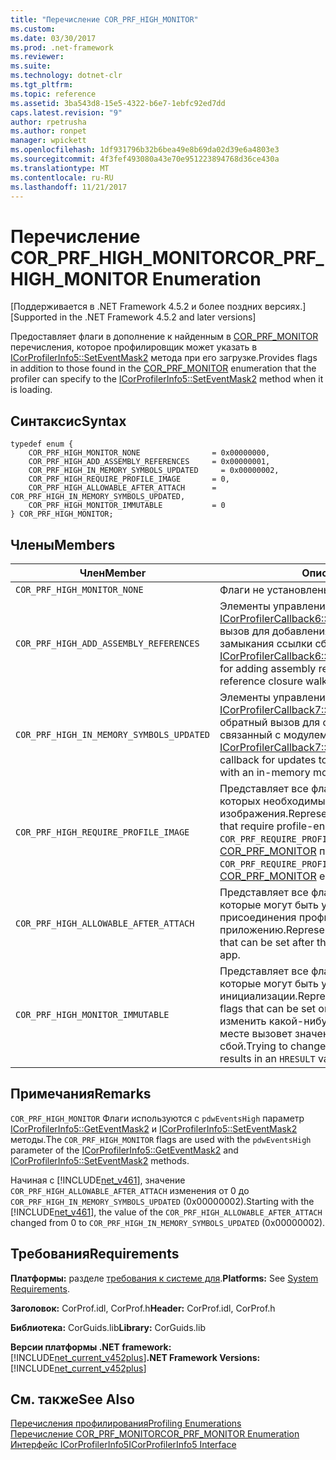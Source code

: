 ```yaml
---
title: "Перечисление COR_PRF_HIGH_MONITOR"
ms.custom: 
ms.date: 03/30/2017
ms.prod: .net-framework
ms.reviewer: 
ms.suite: 
ms.technology: dotnet-clr
ms.tgt_pltfrm: 
ms.topic: reference
ms.assetid: 3ba543d8-15e5-4322-b6e7-1ebfc92ed7dd
caps.latest.revision: "9"
author: rpetrusha
ms.author: ronpet
manager: wpickett
ms.openlocfilehash: 1df931796b32b6bea49e8b69da02d39e6a4803e3
ms.sourcegitcommit: 4f3fef493080a43e70e951223894768d36ce430a
ms.translationtype: MT
ms.contentlocale: ru-RU
ms.lasthandoff: 11/21/2017
---
```

# <a name="corprfhighmonitor-enumeration"></a><span data-ttu-id="ad907-102">Перечисление COR_PRF_HIGH_MONITOR</span><span class="sxs-lookup"><span data-stu-id="ad907-102">COR_PRF_HIGH_MONITOR Enumeration</span></span>
<span data-ttu-id="ad907-103">[Поддерживается в .NET Framework 4.5.2 и более поздних версиях.]</span><span class="sxs-lookup"><span data-stu-id="ad907-103">[Supported in the .NET Framework 4.5.2 and later versions]</span></span>  
  
 <span data-ttu-id="ad907-104">Предоставляет флаги в дополнение к найденным в [COR_PRF_MONITOR](../../../../docs/framework/unmanaged-api/profiling/cor-prf-monitor-enumeration.md) перечисления, которое профилировщик может указать в [ICorProfilerInfo5::SetEventMask2](../../../../docs/framework/unmanaged-api/profiling/icorprofilerinfo5-seteventmask2-method.md) метода при его загрузке.</span><span class="sxs-lookup"><span data-stu-id="ad907-104">Provides flags in addition to those found in the [COR_PRF_MONITOR](../../../../docs/framework/unmanaged-api/profiling/cor-prf-monitor-enumeration.md) enumeration that the profiler can specify to the [ICorProfilerInfo5::SetEventMask2](../../../../docs/framework/unmanaged-api/profiling/icorprofilerinfo5-seteventmask2-method.md) method when it is loading.</span></span>  
  
## <a name="syntax"></a><span data-ttu-id="ad907-105">Синтаксис</span><span class="sxs-lookup"><span data-stu-id="ad907-105">Syntax</span></span>  
  
```  
typedef enum {  
    COR_PRF_HIGH_MONITOR_NONE                = 0x00000000,  
    COR_PRF_HIGH_ADD_ASSEMBLY_REFERENCES     = 0x00000001,  
    COR_PRF_HIGH_IN_MEMORY_SYMBOLS_UPDATED     = 0x00000002,     
    COR_PRF_HIGH_REQUIRE_PROFILE_IMAGE       = 0,  
    COR_PRF_HIGH_ALLOWABLE_AFTER_ATTACH      = COR_PRF_HIGH_IN_MEMORY_SYMBOLS_UPDATED,  
    COR_PRF_HIGH_MONITOR_IMMUTABLE           = 0  
} COR_PRF_HIGH_MONITOR;  
```  
  
## <a name="members"></a><span data-ttu-id="ad907-106">Члены</span><span class="sxs-lookup"><span data-stu-id="ad907-106">Members</span></span>  
  
|<span data-ttu-id="ad907-107">Член</span><span class="sxs-lookup"><span data-stu-id="ad907-107">Member</span></span>|<span data-ttu-id="ad907-108">Описание</span><span class="sxs-lookup"><span data-stu-id="ad907-108">Description</span></span>|  
|------------|-----------------|  
|`COR_PRF_HIGH_MONITOR_NONE`|<span data-ttu-id="ad907-109">Флаги не установлены.</span><span class="sxs-lookup"><span data-stu-id="ad907-109">No flags are set.</span></span>|  
|`COR_PRF_HIGH_ADD_ASSEMBLY_REFERENCES`|<span data-ttu-id="ad907-110">Элементы управления [ICorProfilerCallback6::GetAssemblyReference](../../../../docs/framework/unmanaged-api/profiling/icorprofilercallback6-getassemblyreferences-method.md) обратный вызов для добавления ссылок на сборку при обходе замыкания ссылки сборки среды CLR.</span><span class="sxs-lookup"><span data-stu-id="ad907-110">Controls the [ICorProfilerCallback6::GetAssemblyReference](../../../../docs/framework/unmanaged-api/profiling/icorprofilercallback6-getassemblyreferences-method.md) callback for adding assembly references during the CLR assembly reference closure walk.</span></span>|  
|`COR_PRF_HIGH_IN_MEMORY_SYMBOLS_UPDATED`|<span data-ttu-id="ad907-111">Элементы управления [ICorProfilerCallback7::ModuleInMemorySymbolsUpdated](../../../../docs/framework/unmanaged-api/profiling/icorprofilercallback7-moduleinmemorysymbolsupdated-method.md) обратный вызов для обновления поток символ, связанный с модулем в памяти.</span><span class="sxs-lookup"><span data-stu-id="ad907-111">Controls the [ICorProfilerCallback7::ModuleInMemorySymbolsUpdated](../../../../docs/framework/unmanaged-api/profiling/icorprofilercallback7-moduleinmemorysymbolsupdated-method.md) callback for updates to the symbol stream associated with an in-memory module.</span></span>|  
|`COR_PRF_HIGH_REQUIRE_PROFILE_IMAGE`|<span data-ttu-id="ad907-112">Представляет все флаги `COR_PRF_HIGH_MONITOR`, для которых необходимы улучшенные профилировщиком изображения.</span><span class="sxs-lookup"><span data-stu-id="ad907-112">Represents all `COR_PRF_HIGH_MONITOR` flags that require profile-enhanced images.</span></span> <span data-ttu-id="ad907-113">Он соответствует `COR_PRF_REQUIRE_PROFILE_IMAGE` флаг в [COR_PRF_MONITOR](../../../../docs/framework/unmanaged-api/profiling/cor-prf-monitor-enumeration.md) перечисления.</span><span class="sxs-lookup"><span data-stu-id="ad907-113">It corresponds to the `COR_PRF_REQUIRE_PROFILE_IMAGE` flag in the [COR_PRF_MONITOR](../../../../docs/framework/unmanaged-api/profiling/cor-prf-monitor-enumeration.md) enumeration.</span></span>|  
|`COR_PRF_HIGH_ALLOWABLE_AFTER_ATTACH`|<span data-ttu-id="ad907-114">Представляет все флаги `COR_PRF_HIGH_MONITOR`, которые могут быть установлены после присоединения профилировщика к выполняющемуся приложению.</span><span class="sxs-lookup"><span data-stu-id="ad907-114">Represents all `COR_PRF_HIGH_MONITOR` flags that can be set after the profiler is attached to a running app.</span></span>|  
|`COR_PRF_HIGH_MONITOR_IMMUTABLE`|<span data-ttu-id="ad907-115">Представляет все флаги `COR_PRF_HIGH_MONITOR`, которые могут быть установлены только во время инициализации.</span><span class="sxs-lookup"><span data-stu-id="ad907-115">Represents all `COR_PRF_HIGH_MONITOR` flags that can be set only during initialization.</span></span> <span data-ttu-id="ad907-116">Попытка изменить какой-нибудь из этих флагов в другом месте вызовет значение `HRESULT`, указывающее на сбой.</span><span class="sxs-lookup"><span data-stu-id="ad907-116">Trying to change any of these flags elsewhere results in an `HRESULT` value that indicates failure.</span></span>|  
  
## <a name="remarks"></a><span data-ttu-id="ad907-117">Примечания</span><span class="sxs-lookup"><span data-stu-id="ad907-117">Remarks</span></span>  
 <span data-ttu-id="ad907-118">`COR_PRF_HIGH_MONITOR` Флаги используются с `pdwEventsHigh` параметр [ICorProfilerInfo5::GetEventMask2](../../../../docs/framework/unmanaged-api/profiling/icorprofilerinfo5-geteventmask2-method.md) и [ICorProfilerInfo5::SetEventMask2](../../../../docs/framework/unmanaged-api/profiling/icorprofilerinfo5-seteventmask2-method.md) методы.</span><span class="sxs-lookup"><span data-stu-id="ad907-118">The `COR_PRF_HIGH_MONITOR` flags are used with the `pdwEventsHigh` parameter of the [ICorProfilerInfo5::GetEventMask2](../../../../docs/framework/unmanaged-api/profiling/icorprofilerinfo5-geteventmask2-method.md) and [ICorProfilerInfo5::SetEventMask2](../../../../docs/framework/unmanaged-api/profiling/icorprofilerinfo5-seteventmask2-method.md) methods.</span></span>  
  
 <span data-ttu-id="ad907-119">Начиная с [!INCLUDE[net_v461](../../../../includes/net-v461-md.md)], значение `COR_PRF_HIGH_ALLOWABLE_AFTER_ATTACH` изменения от 0 до `COR_PRF_HIGH_IN_MEMORY_SYMBOLS_UPDATED` (0x00000002).</span><span class="sxs-lookup"><span data-stu-id="ad907-119">Starting with the [!INCLUDE[net_v461](../../../../includes/net-v461-md.md)], the value of the `COR_PRF_HIGH_ALLOWABLE_AFTER_ATTACH` changed from 0 to `COR_PRF_HIGH_IN_MEMORY_SYMBOLS_UPDATED` (0x00000002).</span></span>  
  
## <a name="requirements"></a><span data-ttu-id="ad907-120">Требования</span><span class="sxs-lookup"><span data-stu-id="ad907-120">Requirements</span></span>  
 <span data-ttu-id="ad907-121">**Платформы:** разделе [требования к системе для](../../../../docs/framework/get-started/system-requirements.md).</span><span class="sxs-lookup"><span data-stu-id="ad907-121">**Platforms:** See [System Requirements](../../../../docs/framework/get-started/system-requirements.md).</span></span>  
  
 <span data-ttu-id="ad907-122">**Заголовок:** CorProf.idl, CorProf.h</span><span class="sxs-lookup"><span data-stu-id="ad907-122">**Header:** CorProf.idl, CorProf.h</span></span>  
  
 <span data-ttu-id="ad907-123">**Библиотека:** CorGuids.lib</span><span class="sxs-lookup"><span data-stu-id="ad907-123">**Library:** CorGuids.lib</span></span>  
  
 <span data-ttu-id="ad907-124">**Версии платформы .NET framework:**[!INCLUDE[net_current_v452plus](../../../../includes/net-current-v452plus-md.md)]</span><span class="sxs-lookup"><span data-stu-id="ad907-124">**.NET Framework Versions:** [!INCLUDE[net_current_v452plus](../../../../includes/net-current-v452plus-md.md)]</span></span>  
  
## <a name="see-also"></a><span data-ttu-id="ad907-125">См. также</span><span class="sxs-lookup"><span data-stu-id="ad907-125">See Also</span></span>  
 [<span data-ttu-id="ad907-126">Перечисления профилирования</span><span class="sxs-lookup"><span data-stu-id="ad907-126">Profiling Enumerations</span></span>](../../../../docs/framework/unmanaged-api/profiling/profiling-enumerations.md)  
 [<span data-ttu-id="ad907-127">Перечисление COR_PRF_MONITOR</span><span class="sxs-lookup"><span data-stu-id="ad907-127">COR_PRF_MONITOR Enumeration</span></span>](../../../../docs/framework/unmanaged-api/profiling/cor-prf-monitor-enumeration.md)  
 [<span data-ttu-id="ad907-128">Интерфейс ICorProfilerInfo5</span><span class="sxs-lookup"><span data-stu-id="ad907-128">ICorProfilerInfo5 Interface</span></span>](../../../../docs/framework/unmanaged-api/profiling/icorprofilerinfo5-interface.md)
